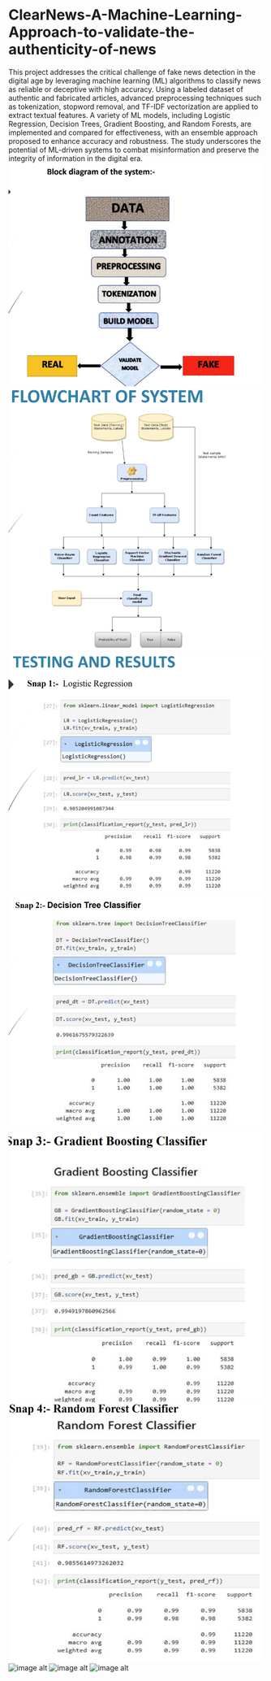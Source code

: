 # ClearNews-A-Machine-Learning-Approach-to-validate-the-authenticity-of-news
This project addresses the critical challenge of fake news detection in the digital age by leveraging machine learning (ML) algorithms to classify news as reliable or deceptive with high accuracy.
Using a labeled dataset of authentic and fabricated articles, advanced preprocessing techniques such as tokenization, stopword removal, and TF-IDF vectorization are applied to extract textual features. A variety of ML models, including Logistic Regression, Decision Trees,
Gradient Boosting, and Random Forests, are implemented and compared for effectiveness, with an ensemble approach proposed to enhance accuracy and robustness. The study underscores the potential of ML-driven systems to combat misinformation and preserve the integrity of information in the digital era.
![image alt](https://github.com/mukundagarwal03/ClearNews-A-Machine-Learning-Approach-to-validate-the-authenticity-of-news/blob/46090bb69339cc2927f7adac5d03557babd0a73c/Screenshot%202025-07-13%20132902.png)
![image alt](https://github.com/mukundagarwal03/ClearNews-A-Machine-Learning-Approach-to-validate-the-authenticity-of-news/blob/b08ea410d26a23e7b5149bc24d10620831072291/Screenshot%202025-07-13%20132911.png)
![image alt](https://github.com/mukundagarwal03/ClearNews-A-Machine-Learning-Approach-to-validate-the-authenticity-of-news/blob/b95e11184788843ba53c8afe1d3f07562618ac4a/Screenshot%202025-07-13%20132917.png)
![image alt](https://github.com/mukundagarwal03/ClearNews-A-Machine-Learning-Approach-to-validate-the-authenticity-of-news/blob/680556f896a1445929a59ae052c01c6a7df5bcfb/Screenshot%202025-07-13%20132922.png)
![image alt](https://github.com/mukundagarwal03/ClearNews-A-Machine-Learning-Approach-to-validate-the-authenticity-of-news/blob/6d486b034a256d846cd2460d4d9f39c7d47288c0/Screenshot%202025-07-13%20132937.png)
![image alt](https://github.com/mukundagarwal03/ClearNews-A-Machine-Learning-Approach-to-validate-the-authenticity-of-news/blob/1d6869194ca408620fd627de92eaa1ca64fd9d8f/Screenshot%202025-07-13%20132942.png)
![image alt]()
![image alt]()
![image alt]()

